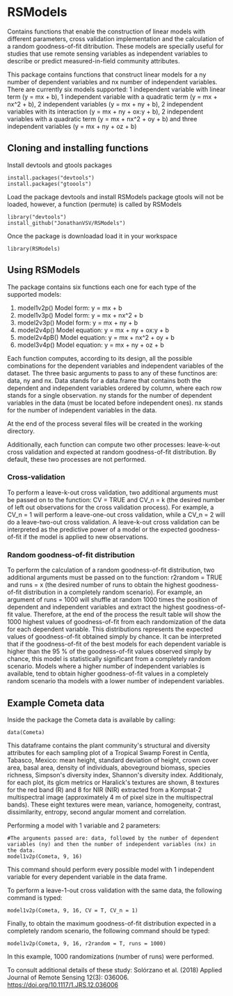 # RSModels

Contains functions that enable the construction of linear models with different parameters, cross validation implementation and the calculation of a random goodness-of-fit ditribution. These models are specially useful for studies that use remote sensing variables as independent variables to describe or predict measured-in-field community attributes. 

This package contains functions that construct linear models for a ny number of dependent variables and nx number of independent variables. There are currently six models supported: 1 independent variable with linear term (y = mx + b), 1 independent variable with a quadratic term (y = mx + nx^2 + b), 2 independent variables (y = mx + ny + b), 2 independent variables with its interaction (y = mx + ny + ox:y + b), 2 independent variables with a quadratic term (y = mx + nx^2 + oy + b) and three independent variables (y = mx + ny + oz + b)

## Cloning and installing functions
Install devtools and gtools packages

```
install.packages("devtools")
install.packages("gtoools")
```
Load the package devtools and install RSModels package
gtools will not be loaded, however, a function (permute) is called by RSModels

```
library("devtools")
install_github("JonathanVSV/RSModels")
```

Once the package is downloadad load it in your workspace 

```
library(RSModels)
```

## Using RSModels

The package contains six functions each one for each type of the supported models:
1. model1v2p()
	Model form: y = mx + b
2. model1v3p()
	Model form: y = mx + nx^2 + b
3. model2v3p()
	Model form: y = mx + ny + b
4. model2v4p()
	Model equation: y = mx + ny + ox:y + b
5. model2v4pB()
	Model equation: y = mx + nx^2 + oy + b
6. model3v4p()
	Model equation: y = mx + ny + oz + b

Each function computes, according to its design, all the possible combinations for the dependent variables and independent variables of the dataset. The three basic arguments to pass to any of these functinos are: data, ny and nx. Data stands for a data.frame that contains both the dependent and independent variables ordered by column, where each row stands for a single observation. ny stands for the number of dependent variables in the data (must be located before independent ones). nx stands for the number of independent variables in the data.

At the end of the process several files will be created in the working directory.

Additionally, each function can compute two other processes: leave-k-out cross validation and expected at random goodness-of-fit distribution.  By default, these two processes are not performed. 

### Cross-validation
To perform a leave-k-out cross validation, two additional arguments must be passed on to the function: CV = TRUE and CV_n = k (the desired number of left out observations for the cross validation process). For example, a CV_n = 1 will perform a leave-one-out cross validation, while a CV_n = 2 will do a leave-two-out cross validation. A leave-k-out cross validation can be interpreted as the predictive power of a model or the expected goodness-of-fit if the model is applied to new observations.

### Random goodness-of-fit distribution
To perform the calculation of a random goodness-of-fit distribution, two additional arguments must be passed on to the function: r2random = TRUE and runs = x (the desired number of runs to obtain the highest goodness-of-fit distribution in a completely random scenario). For example, an argument of runs = 1000 will shuffle at random 1000 times the position of dependent and independent variables and extract the highest goodness-of-fit value. Therefore, at the end of the process the result table will show the 1000 highest values of goodness-of-fit from each randomization of the data for each dependent variable. This distributions represents the expected values of goodness-of-fit obtained simply by chance. It can be interpreted that if the goodness-of-fit of the best models for each dependent variable is higher than the 95 % of the goodness-of-fit values observed simply by chance, this model is statistically significant from a completely random scenario. 
Models where a higher number of independent variables is available, tend to obtain higher goodness-of-fit values in a completely random scenario tha models with a lower number of independent variables.

## Example Cometa data
Inside the package the Cometa data is available by calling:

```
data(Cometa)
```

This dataframe contains the plant community's structural and diversity attributes for each sampling plot of a Tropical Swamp Forest in Centla, Tabasco, Mexico: mean height, standard deviation of height, crown cover area, basal area, density of individuals, aboveground biomass, species richness, Simpson's diversity index, Shannon's diversity index. Additionaly, for each plot, its glcm metrics  or Haralick's textures are shown, 8 textures for the red band (R) and 8 for NIR (NIR) extracted from a Kompsat-2 multispectral image (approximately 4 m of pixel size in the multispectral bands). These eight textures were mean, variance, homogeneity, contrast, dissimilarity, entropy, second angular moment and correlation.

Performing a model with 1 variable and 2 parameters:

```
#The arguments passed are: data, followed by the number of dependent variables (ny) and then the number of independent variables (nx) in the data.
model1v2p(Cometa, 9, 16)
```

This command should perform every possible model with 1 independent variable for every dependent variable in the data frame.

To perform a leave-1-out cross validation with the same data, the following command is typed:

```
model1v2p(Cometa, 9, 16, CV = T, CV_n = 1)
```

Finally, to obtain the maximum goodness-of-fit distribution expected in a completely random scenario, the following command should be typed:

```
model1v2p(Cometa, 9, 16, r2random = T, runs = 1000)
```

In this example, 1000 randomizations (number of runs) were performed. 

To consult additional details of these study: 
Solórzano et al. (2018) Applied Journal of Remote Sensing 12(3): 036006. https://doi.org/10.1117/1.JRS.12.036006
